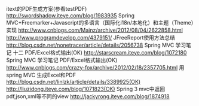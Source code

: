 itext的PDF生成方案(参看testPDF)
http://swordshadow.iteye.com/blog/1983935
Spring MVC+Freemarker+Javascript的多语言（国际化i18n/本地化）和主题（Theme）实现
http://www.cnblogs.com/Mainz/archive/2012/08/04/2622858.html
http://www.programdevelop.com/4379151/
JFreeReport使用方法总结
http://blog.csdn.net/nonetracer/article/details/2056738
Spring MVC 学习笔记 十二 PDF/Excel格式输出(OK)
http://starscream.iteye.com/blog/1072180
Spring MVC 学习笔记 PDF/Excel格式输出(OK)
http://www.cnblogs.com/crazy-fox/archive/2012/02/18/2357705.html
 用spring MVC 生成Excel和PDF
http://blog.csdn.net/linlzk/article/details/3389925(OK)
http://liuzidong.iteye.com/blog/1071823(OK)
Spring 3 mvc中返回pdf,json,xml等不同的view
http://jackyrong.iteye.com/blog/1874918